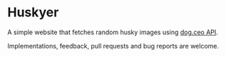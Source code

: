 # Huskyer

A simple website that fetches random husky images using [dog.ceo API](https://dog.ceo/dog-api).

Implementations, feedback, pull requests and bug reports are welcome.
